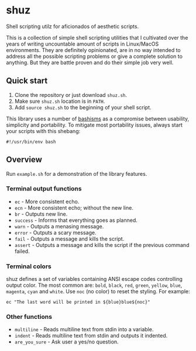# shuz

Shell scripting utilz for aficionados of aesthetic scripts.

This is a collection of simple shell scripting utilities that I cultivated over
the years of writing uncountable amount of scripts in Linux/MacOS environments.
They are definitely opinionated, are in no way intended to address all the
possible scripting problems or give a complete solution to anything. But they
are battle proven and do their simple job very well.


## Quick start

1. Clone the repository or just download `shuz.sh`.
2. Make sure `shuz.sh` location is in `PATH`.
3. Add `source shuz.sh` to the beginning of your shell script.

This library uses a number of [bashisms](https://en.wiktionary.org/wiki/bashism)
as a compromise between usability, simplicity and portability. To mitigate most 
portability issues, always start your scripts with this shebang:

```shell script
#!/usr/bin/env bash
```


## Overview

Run `example.sh` for a demonstration of the library features.

### Terminal output functions

- `ec` - More consistent echo.
- `ecn` - More consistent echo; without the new line.
- `br` - Outputs new line.
- `success` - Informs that everything goes as planned.
- `warn` - Outputs a menasing message.
- `error` - Outputs a scary message.
- `fail` - Outputs a message and kills the script.
- `assert` - Outputs a message and kills the script if the previous command failed.

### Terminal colors

shuz defines a set of variables containing ANSI escape codes controlling output
color. The most common are: `bold`, `black`, `red`, `green`, `yellow`, `blue`, 
`magenta`, `cyan` and `white`. Use `noc` (no color) to reset the styling.
For example:

```shell script
ec "The last word will be printed in ${blue}blue${noc}"
```

### Other functions

- `multiline` - Reads multiline text from stdin into a variable.
- `indent` - Reads multiline text from stdin and outputs it indented.
- `are_you_sure` - Ask user a yes/no question.
